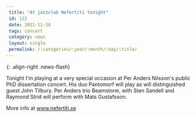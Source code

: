 ```yaml
---
 title: "At jazzclub Nefertiti tonight"
 id: 122
 date: 2011-11-24
 tags: concert
 category: news
 layout: single
 permalink: /:categories/:year/:month/:day/:title/
---
```

![image-right](/assets/images/spacer.gif){: .align-right .news-flash}

Tonight I'm playing at a very special occasion at Per Anders Nilsson's public PhD dissertation concert. His duo Pantomorf will play as will distinguished guest John Tilbury. Per Anders trio Beamstone, with Sten Sandell and Raymond Strid will perform with Mats Gustafsson.
</p><p>
More info at <a href="http://www.nefertiti.se/program/?view=1445">www.nefertiti.se</a>


